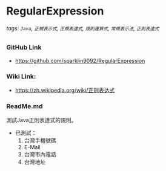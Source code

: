 # RegularExpression

###### tags: `Java`, `正規表示式`, `正規表達式`, `規則運算式`, `常規表示法`, `正則表達式`

### GitHub Link
* https://github.com/sparklin9092/RegularExpression

### Wiki Link:
* https://zh.wikipedia.org/wiki/正则表达式

### ReadMe.md

測試Java正則表達式的規則。

* 已測試：
  1. 台灣手機號碼
  2. E-Mail
  3. 台灣市內電話
  4. 台灣地址

